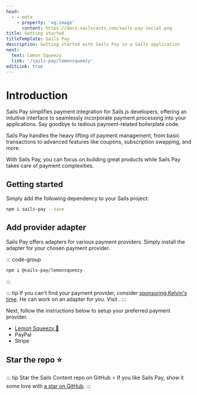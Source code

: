 ```yaml
---
head:
  - - meta
    - property: 'og:image'
      content: https://docs.sailscasts.com/sails-pay-social.png
title: Getting started
titleTemplate: Sails Pay
description: Getting started with Sails Pay in a Sails application
next:
  text: Lemon Squeezy
  link: '/sails-pay/lemonsqueezy'
editLink: true
---
```


# Introduction

Sails Pay simplifies payment integration for Sails.js developers, offering an intuitive interface to seamlessly incorporate payment processing into your applications. Say goodbye to tedious payment-related boilerplate code.

Sails Pay handles the heavy lifting of payment management, from basic transactions to advanced features like coupons, subscription swapping, and more.

With Sails Pay, you can focus on building great products while Sails Pay takes care of payment complexities.

## Getting started

Simply add the following dependency to your Sails project:

```sh
npm i sails-pay --save
```

## Add provider adapter

Sails Pay offers adapters for various payment providers. Simply install the adapter for your chosen payment provider.

::: code-group

```sh [Lemon Squeezy]
npm i @sails-pay/lemonsqueezy
```

:::

::: tip
If you can't find your payment provider, consider [sponsoring Kelvin's time](https://github.com/sponsors/DominusKelvin). He can work on an adapter for you. Visit .
:::

Next, follow the instructions below to setup your preferred payment provider.

- [Lemon Squeezy 🍋](/sails-pay/lemonsqueezy)
- PayPal <Badge type="warning" text="coming soon" />
- Stripe <Badge type="warning" text="coming soon" />

## Star the repo :star:

::: tip Star the Sails Content repo on GitHub :star:
If you like Sails Pay, show it some love with [a star on GitHub](https://github.com/sailscastshq/sails-pay).
:::
